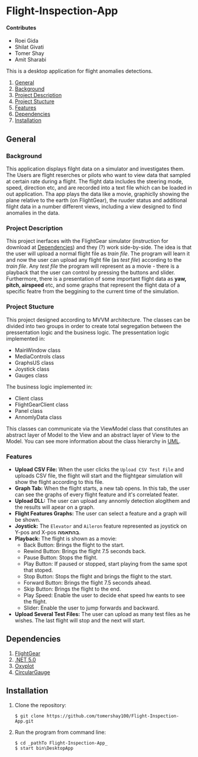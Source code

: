 # Flight-Inspection-App

#### Contributes
* Roei Gida
* Shilat Givati
* Tomer Shay
* Amit Sharabi

This is a desktop application for flight anomalies detections.
1. [General](#General)  
 1. [Background](#background)
 2. [Project Description](https://github.com/tomershay100/Flight-Inspection-App/blob/main/README.md#project-description)
 3. [Project Stucture](https://github.com/tomershay100/Flight-Inspection-App/blob/main/README.md#project-stucture)
 4. [Features](https://github.com/tomershay100/Flight-Inspection-App/blob/main/README.md#features)
2. [Dependencies](#dependencies)  
3. [Installation](#installation)

## General
### Background
This application displays filght data on a simulator and investigates them. The Users are flight reserches or pilots who want to view data that sampled at certain rate during a flight.
The flight data includes the steering mode, speed, direction etc, and are recorded into a text file which can be loaded in out application.
Tha app plays the data like a movie, graphiclly showing the plane relative to the earth (on FlightGear), the ruuder status and additional filght data in a number different views, including a view designed to find anomalies in the data.

### Project Description
This project inerfaces with the FlightGear simulator (instruction for download at [Dependencies](#dependencies)) and they (?) work side-by-side. The idea is that the user will upload a normal flight file as _train file_. The program will learn it and now the user can upload any flight file (as _test file_) according to the _train file_. Any _test file_ the program will represent as a movie - there is a playback that the user can control by pressing the buttons and slider. Furthermore, there is a presentation of some important flight data as **yaw, pitch, airspeed** etc, and some graphs that represent the flight data of a specific featre from the beggining to the current time of the simulation.

### Project Stucture
This project designed according to MVVM architecture. The classes can be divided into two groups in order to create total segregation between the pressentation logic and the business logic.
The pressentation logic implemented in:
* MainWindow class
* MediaControls class
* GraphsUS class
* Joystick class
* Gauges class

The business logic implemented in:
* Client class
* FlightGearClient class
* Panel class
* AnnomlyData class


This classes can communicate via the ViewModel class that constitutes an abstract layer of Model to the View and an abstract layer of View to the Model.
You can see more information about the class hierarchy in [UML](https://github.com/tomershay100/Flight-Inspection-App/blob/main/UML%20Diagram.pdf).

### Features
* **Upload CSV File:** When the user clicks the ```Upload CSV Test File```  and uploads CSV file, the flight will start and the flightgear simulation will show the flight according to this file. 
* **Graph Tab:** When the flight starts, a new tab opens. In this tab, the user can see the graphs of every flight feature and it's correlated feater.
* **Upload DLL:** The user can upload any annomly detection alogithem and the results will apear on a graph.
* **Flight Features Graphs:** The user can select a feature and a graph will be shown.
* **Joystick:** The ```Elevator``` and ```Aileron``` feature represented as joystick on Y-pos and X-pos **בהתאמה**.
* **Playback:** The flight is shown as a movie:
  - Back Button:    Brings the flight to the start.
  - Rewind Button:  Brings the flight 7.5 seconds back.
  - Pause Button:   Stops the flight.
  - Play Button:    If paused or stopped, start playing from the same spot that stoped.
  - Stop Button:    Stops the flight and brings the flight to the start.
  - Forward Button: Brings the flight 7.5 seconds ahead.
  - Skip Button:    Brings the flight to the end.
  - Play Speed:     Enable the user to decide ehat speed hw eants to see the flight.
  - Slider:         Enable the user to jump forwards and backward.
* **Upload Several Test Files:** The user can upload as many test files as he wishes. The last flight will stop and the next will start.

## Dependencies
1. [FlightGear](https://www.flightgear.org/download/)
2. [.NET 5.0](https://dotnet.microsoft.com/download/dotnet-framework/net48)
3. [Oxyplot](https://www.nuget.org/packages/OxyPlot.Wpf/2.1.0-Preview1)
4. [CircularGauge](https://www.nuget.org/packages/CircularGauge)

## Installation
1. Clone the repository:  
    ```
    $ git clone https://github.com/tomershay100/Flight-Inspection-App.git
    ```
2. Run the program from command line: 
     ```
    $ cd _pathTo Flight-Inspection-App_
    $ start bin\DesktopApp
    ```
